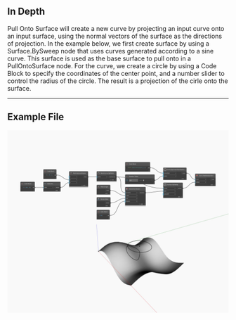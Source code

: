 ## In Depth
Pull Onto Surface will create a new curve by projecting an input curve onto an input surface, using the normal vectors of the surface as the directions of projection. In the example below, we first create surface by using a Surface.BySweep node that uses curves generated according to a sine curve. This surface is used as the base surface to pull onto in a PullOntoSurface node. For the curve, we create a circle by using a Code Block to specify the coordinates of the center point, and a number slider to control the radius of the circle. The result is a projection of the cirle onto the surface. 
___
## Example File

![PullOntoSurface](./Autodesk.DesignScript.Geometry.Curve.PullOntoSurface_img.jpg)

